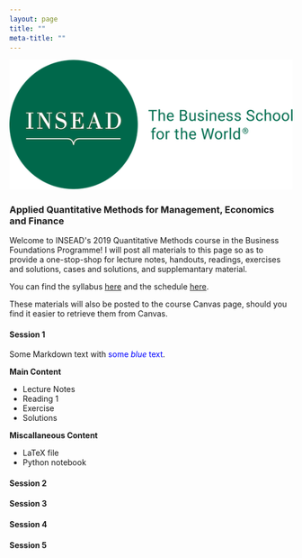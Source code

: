 ```yaml
---
layout: page 
title: ""
meta-title: ""
---
```


![profile_pic](/img/insead_logo2.png)

### Applied Quantitative Methods for Management, Economics and Finance 

Welcome to INSEAD's 2019 Quantitative Methods course in the Business Foundations Programme! I will post all materials to this page so as to provide a one-stop-shop for lecture notes, handouts, readings, exercises and solutions, cases and solutions, and supplemantary material.  

You can find the syllabus [here](001qm_syllabus_babic.pdf) and the schedule [here](002qm_schedule_babic.pdf).

These materials will also be posted to the course Canvas page, should you find it easier to retrieve them from Canvas. 
 

#### Session 1

<p>Some Markdown text with <span style="color:blue">some <em>blue</em> text</span>.</p>

**Main Content**
 * Lecture Notes 
 * Reading 1
 * Exercise
 * Solutions

**Miscallaneous Content**
 * LaTeX file 
 * Python notebook

#### Session 2

#### Session 3

#### Session 4

#### Session 5




